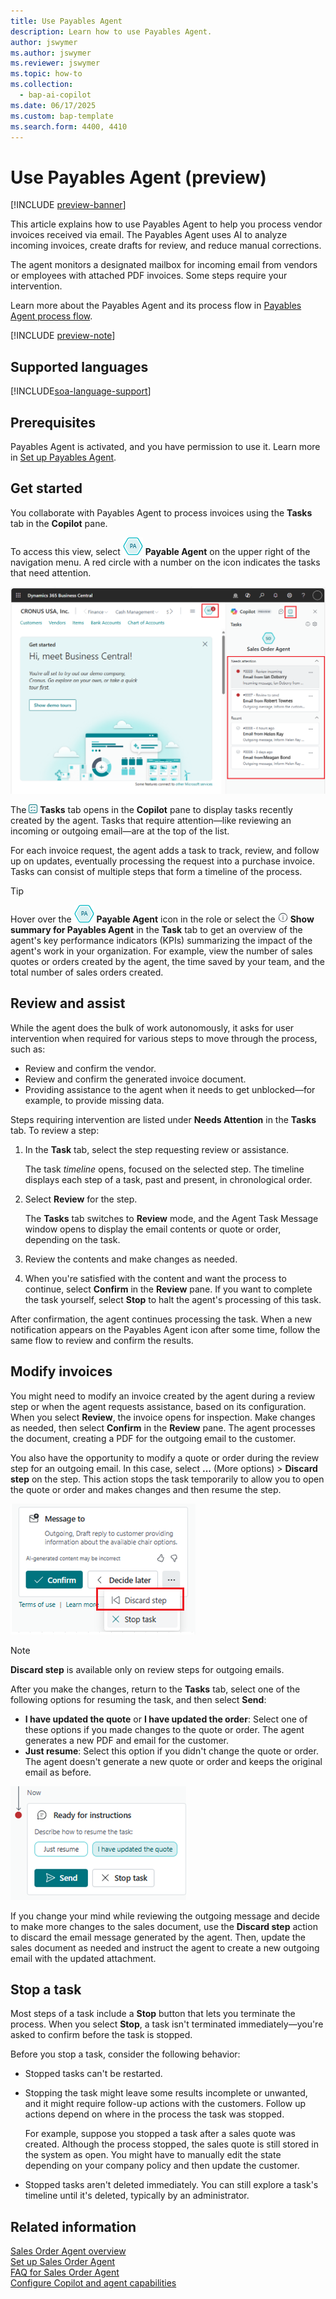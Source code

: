 ```yaml
---
title: Use Payables Agent
description: Learn how to use Payables Agent.
author: jswymer
ms.author: jswymer
ms.reviewer: jswymer
ms.topic: how-to
ms.collection:
  - bap-ai-copilot
ms.date: 06/17/2025
ms.custom: bap-template
ms.search.form: 4400, 4410
---
```

# Use Payables Agent (preview)

[!INCLUDE [preview-banner](~/../shared-content/shared/preview-includes/preview-banner.md)]

This article explains how to use Payables Agent to help you process vendor invoices received via email. The Payables Agent uses  AI to analyze incoming invoices, create drafts for review, and reduce manual corrections.

The agent monitors a designated mailbox for incoming email from vendors or employees with attached PDF invoices. Some steps require your intervention.

Learn more about the Payables Agent and its process flow in [Payables Agent process flow](payables-agent.md#payables-agent-process-flow).

[!INCLUDE [preview-note](~/../shared-content/shared/preview-includes/production-ready-preview-dynamics365.md)]
<!--[!INCLUDE [limited-public-preview](includes/limited-public-preview.md)]-->

## Supported languages

[!INCLUDE[soa-language-support](includes/soa-language-support.md)]

## Prerequisites

Payables Agent is activated, and you have permission to use it. Learn more in [Set up Payables Agent](payables-agent-setup.md).

## Get started

You collaborate with Payables Agent to process invoices using the **Tasks** tab in the **Copilot** pane.

To access this view, select ![Shows Payables Agent icon.](media/payables-agent-activated-icon.png) **Payable Agent** on the upper right of the navigation menu. A red circle with a number on the icon indicates the tasks that need attention.

![Shows the task view with steps](media/soa-task-view-callouts.png "Shows the task view with steps")

The ![Shows the task view icon](media/sot-task-view-icon.png) **Tasks** tab opens in the **Copilot** pane to display tasks recently created by the agent. Tasks that require attention&mdash;like reviewing an incoming or outgoing email&mdash;are at the top of the list.  

For each invoice request, the agent adds a task to track, review, and follow up on updates, eventually processing the request into a purchase invoice. Tasks can consist of multiple steps that form a timeline of the process.

> [!TIP]
> Hover over the ![Shows Payables Agent icon.](media/payables-agent-activated-icon.png) **Payable Agent** icon in the role or select the ![Show summary for Agent icon](media/soa-summary-icon.png) **Show summary for Payables Agent** in the **Task** tab to get an overview of the agent's key performance indicators (KPIs) summarizing the impact of the agent's work in your organization. For example, view the number of sales quotes or orders created by the agent, the time saved by your team, and the total number of sales orders created.

## Review and assist

While the agent does the bulk of work autonomously, it asks for user intervention when required for various steps to move through the process, such as:

- Review and confirm the vendor.
- Review and confirm the generated invoice document.
- Providing assistance to the agent when it needs to get unblocked—for example, to provide missing data.

Steps requiring intervention are listed under **Needs Attention** in the **Tasks** tab. To review a step:

1. In the **Task** tab, select the step requesting review or assistance.

   The task *timeline* opens, focused on the selected step. The timeline displays each step of a task, past and present, in chronological order.

1. Select **Review** for the step.

   The **Tasks** tab switches to **Review** mode, and the Agent Task Message window opens to display the email contents or quote or order, depending on the task.

1. Review the contents and make changes as needed.

1. When you're satisfied with the content and want the process to continue, select **Confirm** in the **Review** pane. If you want to complete the task yourself, select **Stop** to halt the agent's processing of this task.

After confirmation, the agent continues processing the task. When a new notification appears on the Payables Agent icon after some time, follow the same flow to review  and confirm the results.

## Modify invoices

You might need to modify an invoice created by the agent during a review step or when the agent requests assistance, based on its configuration. When you select **Review**, the invoice opens for inspection. Make changes as needed, then select **Confirm** in the **Review** pane. The agent processes the document, creating a PDF for the outgoing email to the customer.

You also have the opportunity to modify a quote or order during the review step for an outgoing email. In this case, select **...** (More options) > **Discard step** on the step. This action stops the task temporarily to allow you to open the quote or order and makes changes and then resume the step.

![Shows the discard step action on a Sales Order Agent task.](media/soa-discard-step.png "Shows the discard step action on a Sales Order Agent task.")

> [!NOTE]
> **Discard step** is available only on review steps for outgoing emails.

After you make the changes, return to the **Tasks** tab, select one of the following options for resuming the task, and then select **Send**:

- **I have updated the quote** or **I have updated the order**: Select one of these options if you made changes to the quote or order. The agent generates a new PDF and email for the customer.
- **Just resume**: Select this option if you didn't change the quote or order. The agent doesn't generate a new quote or order and keeps the original email as before.  

![Shows the resume step action on a Sales Order Agent task.](media/soa-resume-step.png "Shows the resume step action on a Sales Order Agent task.")

If you change your mind while reviewing the outgoing message and decide to make more changes to the sales document, use the **Discard step** action to discard the email message generated by the agent. Then, update the sales document as needed and instruct the agent to create a new outgoing email with the updated attachment.

## Stop a task

Most steps of a task include a **Stop** button that lets you terminate the process. When you select **Stop**, a task isn't terminated immediately—you're asked to confirm before the task is stopped.

Before you stop a task, consider the following behavior:

- Stopped tasks can't be restarted.
- Stopping the task might leave some results incomplete or unwanted, and it might require follow-up actions with the customers. Follow up actions depend on where in the process the task was stopped.

  For example, suppose you stopped a task after a sales quote was created. Although the process stopped, the sales quote is still stored in the system as open. You might have to manually edit the state depending on your company policy and then update the customer.
- Stopped tasks aren't deleted immediately. You can still explore a task's timeline until it's deleted, typically by an administrator.


## Related information

[Sales Order Agent overview](sales-order-agent.md)  
[Set up Sales Order Agent](sales-order-agent-setup.md)  
[FAQ for Sales Order Agent](faqs-sales-order-taker-agent.md)  
[Configure Copilot and agent capabilities](enable-ai.md)  
